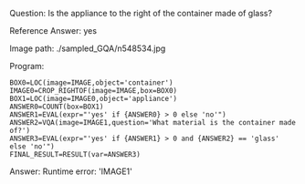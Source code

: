 Question: Is the appliance to the right of the container made of glass?

Reference Answer: yes

Image path: ./sampled_GQA/n548534.jpg

Program:

```
BOX0=LOC(image=IMAGE,object='container')
IMAGE0=CROP_RIGHTOF(image=IMAGE,box=BOX0)
BOX1=LOC(image=IMAGE0,object='appliance')
ANSWER0=COUNT(box=BOX1)
ANSWER1=EVAL(expr="'yes' if {ANSWER0} > 0 else 'no'")
ANSWER2=VQA(image=IMAGE1,question='What material is the container made of?')
ANSWER3=EVAL(expr="'yes' if {ANSWER1} > 0 and {ANSWER2} == 'glass' else 'no'")
FINAL_RESULT=RESULT(var=ANSWER3)
```
Answer: Runtime error: 'IMAGE1'

